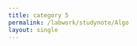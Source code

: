 ```yaml
---
title: category 5
permalink: /labwork/studynote/Algo
layout: single
---
```


<!-- - [  Algo. ](#category-5) -->


<!-- ## Category 5
Content for Category 5 goes here. -->
